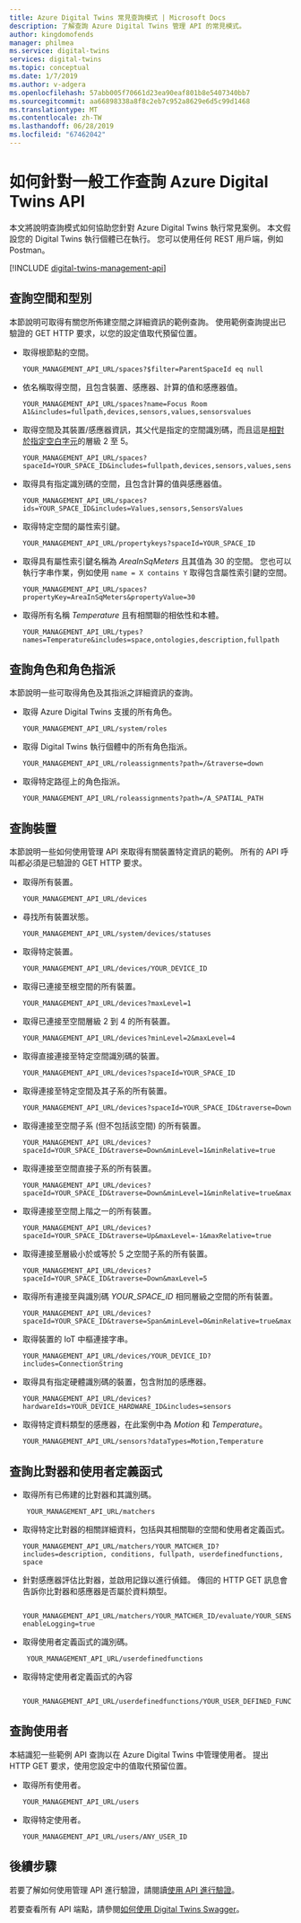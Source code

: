```yaml
---
title: Azure Digital Twins 常見查詢模式 | Microsoft Docs
description: 了解查詢 Azure Digital Twins 管理 API 的常見模式。
author: kingdomofends
manager: philmea
ms.service: digital-twins
services: digital-twins
ms.topic: conceptual
ms.date: 1/7/2019
ms.author: v-adgera
ms.openlocfilehash: 57abb005f70661d23ea90eaf801b8e5407340bb7
ms.sourcegitcommit: aa66898338a8f8c2eb7c952a8629e6d5c99d1468
ms.translationtype: MT
ms.contentlocale: zh-TW
ms.lasthandoff: 06/28/2019
ms.locfileid: "67462042"
---
```

# <a name="how-to-query-azure-digital-twins-apis-for-common-tasks"></a>如何針對一般工作查詢 Azure Digital Twins API

本文將說明查詢模式如何協助您針對 Azure Digital Twins 執行常見案例。 本文假設您的 Digital Twins 執行個體已在執行。 您可以使用任何 REST 用戶端，例如 Postman。 

[!INCLUDE [digital-twins-management-api](../../includes/digital-twins-management-api.md)]


## <a name="queries-for-spaces-and-types"></a>查詢空間和型別

本節說明可取得有關您所佈建空間之詳細資訊的範例查詢。 使用範例查詢提出已驗證的 GET HTTP 要求，以您的設定值取代預留位置。 

- 取得根節點的空間。

    ```plaintext
    YOUR_MANAGEMENT_API_URL/spaces?$filter=ParentSpaceId eq null
    ```

- 依名稱取得空間，且包含裝置、感應器、計算的值和感應器值。 

    ```plaintext
    YOUR_MANAGEMENT_API_URL/spaces?name=Focus Room A1&includes=fullpath,devices,sensors,values,sensorsvalues
    ```

- 取得空間及其裝置/感應器資訊，其父代是指定的空間識別碼，而且這是[相對於指定空白字元](how-to-navigate-apis.md#api-navigation)的層級 2 至 5。 

    ```plaintext
    YOUR_MANAGEMENT_API_URL/spaces?spaceId=YOUR_SPACE_ID&includes=fullpath,devices,sensors,values,sensorsvalues&traverse=Down&minLevel=1&minRelative=true&maxLevel=5&maxRelative=true
    ```

- 取得具有指定識別碼的空間，且包含計算的值與感應器值。

    ```plaintext
    YOUR_MANAGEMENT_API_URL/spaces?ids=YOUR_SPACE_ID&includes=Values,sensors,SensorsValues
    ```

- 取得特定空間的屬性索引鍵。

    ```plaintext
    YOUR_MANAGEMENT_API_URL/propertykeys?spaceId=YOUR_SPACE_ID
    ```

- 取得具有屬性索引鍵名稱為 *AreaInSqMeters* 且其值為 30 的空間。 您也可以執行字串作業，例如使用 `name = X contains Y` 取得包含屬性索引鍵的空間。

    ```plaintext
    YOUR_MANAGEMENT_API_URL/spaces?propertyKey=AreaInSqMeters&propertyValue=30
    ```

- 取得所有名稱 *Temperature* 且有相關聯的相依性和本體。

    ```plaintext
    YOUR_MANAGEMENT_API_URL/types?names=Temperature&includes=space,ontologies,description,fullpath
    ```


## <a name="queries-for-roles-and-role-assignments"></a>查詢角色和角色指派

本節說明一些可取得角色及其指派之詳細資訊的查詢。 

- 取得 Azure Digital Twins 支援的所有角色。

    ```plaintext
    YOUR_MANAGEMENT_API_URL/system/roles
    ```

- 取得 Digital Twins 執行個體中的所有角色指派。 

    ```plaintext
    YOUR_MANAGEMENT_API_URL/roleassignments?path=/&traverse=down
    ```

- 取得特定路徑上的角色指派。

    ```plaintext
    YOUR_MANAGEMENT_API_URL/roleassignments?path=/A_SPATIAL_PATH
    ```

## <a name="queries-for-devices"></a>查詢裝置

本節說明一些如何使用管理 API 來取得有關裝置特定資訊的範例。 所有的 API 呼叫都必須是已驗證的 GET HTTP 要求。

- 取得所有裝置。

    ```plaintext
    YOUR_MANAGEMENT_API_URL/devices
    ```

- 尋找所有裝置狀態。

    ```plaintext
    YOUR_MANAGEMENT_API_URL/system/devices/statuses
    ```

- 取得特定裝置。

    ```plaintext
    YOUR_MANAGEMENT_API_URL/devices/YOUR_DEVICE_ID
    ```

- 取得已連接至根空間的所有裝置。

    ```plaintext
    YOUR_MANAGEMENT_API_URL/devices?maxLevel=1
    ```

- 取得已連接至空間層級 2 到 4 的所有裝置。

    ```plaintext
    YOUR_MANAGEMENT_API_URL/devices?minLevel=2&maxLevel=4
    ```

- 取得直接連接至特定空間識別碼的裝置。

    ```plaintext
    YOUR_MANAGEMENT_API_URL/devices?spaceId=YOUR_SPACE_ID
    ```

- 取得連接至特定空間及其子系的所有裝置。

    ```plaintext
    YOUR_MANAGEMENT_API_URL/devices?spaceId=YOUR_SPACE_ID&traverse=Down
    ```

- 取得連接至空間子系 (但不包括該空間) 的所有裝置。

    ```plaintext
    YOUR_MANAGEMENT_API_URL/devices?spaceId=YOUR_SPACE_ID&traverse=Down&minLevel=1&minRelative=true
    ```

- 取得連接至空間直接子系的所有裝置。

    ```plaintext
    YOUR_MANAGEMENT_API_URL/devices?spaceId=YOUR_SPACE_ID&traverse=Down&minLevel=1&minRelative=true&maxLevel=1&maxRelative=true
    ```

- 取得連接至空間上階之一的所有裝置。

    ```plaintext
    YOUR_MANAGEMENT_API_URL/devices?spaceId=YOUR_SPACE_ID&traverse=Up&maxLevel=-1&maxRelative=true
    ```

- 取得連接至層級小於或等於 5 之空間子系的所有裝置。

    ```plaintext
    YOUR_MANAGEMENT_API_URL/devices?spaceId=YOUR_SPACE_ID&traverse=Down&maxLevel=5
    ```

- 取得所有連接至與識別碼 *YOUR_SPACE_ID* 相同層級之空間的所有裝置。

    ```plaintext
    YOUR_MANAGEMENT_API_URL/devices?spaceId=YOUR_SPACE_ID&traverse=Span&minLevel=0&minRelative=true&maxLevel=0&maxRelative=true
    ```

- 取得裝置的 IoT 中樞連接字串。

    ```plaintext
    YOUR_MANAGEMENT_API_URL/devices/YOUR_DEVICE_ID?includes=ConnectionString
    ```

- 取得具有指定硬體識別碼的裝置，包含附加的感應器。

    ```plaintext
    YOUR_MANAGEMENT_API_URL/devices?hardwareIds=YOUR_DEVICE_HARDWARE_ID&includes=sensors
    ```

- 取得特定資料類型的感應器，在此案例中為 *Motion* 和 *Temperature*。

    ```plaintext
    YOUR_MANAGEMENT_API_URL/sensors?dataTypes=Motion,Temperature
    ```

## <a name="queries-for-matchers-and-user-defined-functions"></a>查詢比對器和使用者定義函式 

- 取得所有已佈建的比對器和其識別碼。

   ```plaintext
    YOUR_MANAGEMENT_API_URL/matchers
    ```

- 取得特定比對器的相關詳細資料，包括與其相關聯的空間和使用者定義函式。

    ```plaintext
    YOUR_MANAGEMENT_API_URL/matchers/YOUR_MATCHER_ID?includes=description, conditions, fullpath, userdefinedfunctions, space
    ```

- 針對感應器評估比對器，並啟用記錄以進行偵錯。 傳回的 HTTP GET 訊息會告訴你比對器和感應器是否屬於資料類型。 

   ```plaintext
    YOUR_MANAGEMENT_API_URL/matchers/YOUR_MATCHER_ID/evaluate/YOUR_SENSOR_ID?enableLogging=true
    ```

- 取得使用者定義函式的識別碼。 

   ```plaintext
    YOUR_MANAGEMENT_API_URL/userdefinedfunctions
    ```

- 取得特定使用者定義函式的內容 

   ```plaintext
    YOUR_MANAGEMENT_API_URL/userdefinedfunctions/YOUR_USER_DEFINED_FUNCTION_ID/contents
    ```


## <a name="queries-for-users"></a>查詢使用者

本結識犯一些範例 API 查詢以在 Azure Digital Twins 中管理使用者。 提出 HTTP GET 要求，使用您設定中的值取代預留位置。 

- 取得所有使用者。 

    ```plaintext
    YOUR_MANAGEMENT_API_URL/users
    ```

- 取得特定使用者。

    ```plaintext
    YOUR_MANAGEMENT_API_URL/users/ANY_USER_ID
    ```

## <a name="next-steps"></a>後續步驟

若要了解如何使用管理 API 進行驗證，請閱讀[使用 API 進行驗證](./security-authenticating-apis.md)。

若要查看所有 API 端點，請參閱[如何使用 Digital Twins Swagger](./how-to-use-swagger.md)。
